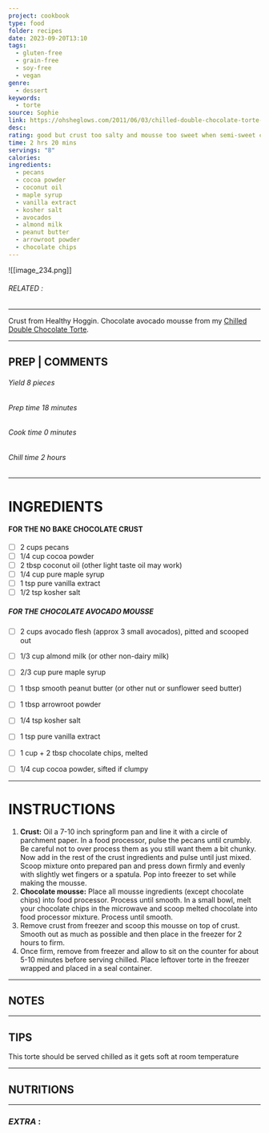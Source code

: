 ```yaml
---
project: cookbook
type: food
folder: recipes
date: 2023-09-20T13:10
tags:
  - gluten-free
  - grain-free
  - soy-free
  - vegan
genre:
  - dessert
keywords:
  - torte
source: Sophie
link: https://ohsheglows.com/2011/06/03/chilled-double-chocolate-torte-the-no-bake-version/
desc: 
rating: good but crust too salty and mousse too sweet when semi-sweet chocolate chips are used
time: 2 hrs 20 mins
servings: "8"
calories: 
ingredients:
  - pecans
  - cocoa powder
  - coconut oil
  - maple syrup
  - vanilla extract
  - kosher salt
  - avocados
  - almond milk
  - peanut butter
  - arrowroot powder
  - chocolate chips
---
```


![[image_234.png]]
###### *RELATED* : 
---
Crust from Healthy Hoggin. Chocolate avocado mousse from my [Chilled Double Chocolate Torte](https://ohsheglows.com/2010/12/09/chilled-double-chocolate-torte/).

---
## PREP | COMMENTS

###### Yield   8 pieces

###### Prep time  18 minutes

###### Cook time  0 minutes

###### Chill time  2 hours

---
# INGREDIENTS

#### FOR THE NO BAKE CHOCOLATE CRUST

- [ ] 2 cups pecans
- [ ] 1/4 cup cocoa powder
- [ ] 2 tbsp coconut oil (other light taste oil may work)
- [ ] 1/4 cup pure maple syrup
- [ ] 1 tsp pure vanilla extract
- [ ] 1/2 tsp kosher salt

##### FOR THE CHOCOLATE AVOCADO MOUSSE

- [ ] 2 cups avocado flesh (approx 3 small avocados), pitted and scooped out
- [ ] 1/3 cup almond milk (or other non-dairy milk)
- [ ] 2/3 cup pure maple syrup
- [ ] 1 tbsp smooth peanut butter (or other nut or sunflower seed butter)
- [ ] 1 tbsp arrowroot powder
- [ ] 1/4 tsp kosher salt
- [ ] 1 tsp pure vanilla extract
- [ ] 1 cup + 2 tbsp chocolate chips, melted
- [ ] 1/4 cup cocoa powder, sifted if clumpy
 

---
# INSTRUCTIONS

1. **Crust:** Oil a 7-10 inch springform pan and line it with a circle of parchment paper. In a food processor, pulse the pecans until crumbly. Be careful not to over process them as you still want them a bit chunky. Now add in the rest of the crust ingredients and pulse until just mixed. Scoop mixture onto prepared pan and press down firmly and evenly with slightly wet fingers or a spatula. Pop into freezer to set while making the mousse.
2. **Chocolate mousse:** Place all mousse ingredients (except chocolate chips) into food processor. Process until smooth. In a small bowl, melt your chocolate chips in the microwave and scoop melted chocolate into food processor mixture. Process until smooth.
3. Remove crust from freezer and scoop this mousse on top of crust. Smooth out as much as possible and then place in the freezer for 2 hours to firm.
4. Once firm, remove from freezer and allow to sit on the counter for about 5-10 minutes before serving chilled. Place leftover torte in the freezer wrapped and placed in a seal container.

---
## NOTES



---
## TIPS

This torte should be served chilled as it gets soft at room temperature

---
## NUTRITIONS



---
### *EXTRA* :



